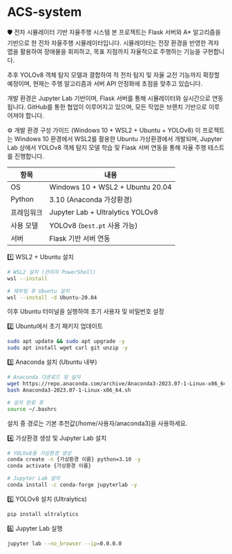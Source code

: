 # ACS-system
🛡️ 전차 시뮬레이터 기반 자율주행 시스템
본 프로젝트는 Flask 서버와 A* 알고리즘을 기반으로 한 전차 자율주행 시뮬레이터입니다.
시뮬레이터는 전장 환경을 반영한 격자 맵을 활용하여 장애물을 회피하고, 목표 지점까지 자율적으로 주행하는 기능을 구현합니다.

추후 YOLOv8 객체 탐지 모델과 결합하여 적 전차 탐지 및 자율 교전 기능까지 확장할 예정이며, 현재는 주행 알고리즘과 서버 API 안정화에 초점을 맞추고 있습니다.

개발 환경은 Jupyter Lab 기반이며, Flask 서버를 통해 시뮬레이터와 실시간으로 연동됩니다.
GitHub를 통한 협업이 이루어지고 있으며, 모든 작업은 브랜치 기반으로 이루어져야 합니다.


⚙️ 개발 환경 구성 가이드 (Windows 10 + WSL2 + Ubuntu + YOLOv8)
이 프로젝트는 Windows 10 환경에서 WSL2를 활용한 Ubuntu 가상환경에서 개발되며,
Jupyter Lab 상에서 YOLOv8 객체 탐지 모델 학습 및 Flask 서버 연동을 통해 자율 주행 테스트를 진행합니다.


| 항목     | 내용                               |
| ------ | -------------------------------- |
| OS     | Windows 10 + WSL2 + Ubuntu 20.04 |
| Python | 3.10 (Anaconda 가상환경)             |
| 프레임워크  | Jupyter Lab + Ultralytics YOLOv8 |
| 사용 모델  | YOLOv8 (`best.pt` 사용 가능)         |
| 서버     | Flask 기반 서버 연동                   |


1️⃣ WSL2 + Ubuntu 설치

```bash
# WSL2 설치 (관리자 PowerShell)
wsl --install

# 재부팅 후 Ubuntu 설치
wsl --install -d Ubuntu-20.04
```
이후 Ubuntu 터미널을 실행하여 초기 사용자 및 비밀번호 설정

2️⃣ Ubuntu에서 초기 패키지 업데이트

```bash
sudo apt update && sudo apt upgrade -y
sudo apt install wget curl git unzip -y

```

3️⃣ Anaconda 설치 (Ubuntu 내부)
```bash
# Anaconda 다운로드 및 설치
wget https://repo.anaconda.com/archive/Anaconda3-2023.07-1-Linux-x86_64.sh
bash Anaconda3-2023.07-1-Linux-x86_64.sh

# 설치 완료 후
source ~/.bashrc
```
설치 중 경로는 기본 추천값(/home/사용자/anaconda3)을 사용하세요.

4️⃣ 가상환경 생성 및 Jupyter Lab 설치
```bash
# YOLOv8용 가상환경 생성
conda create -n {가상환경 이름} python=3.10 -y
conda activate {가상환경 이름}

# Jupyter Lab 설치
conda install -c conda-forge jupyterlab -y
```

5️⃣ YOLOv8 설치 (Ultralytics)
```bash
pip install ultralytics
```

6️⃣ Jupyter Lab 실행
```bash
jupyter lab --no_browser --ip=0.0.0.0
```

